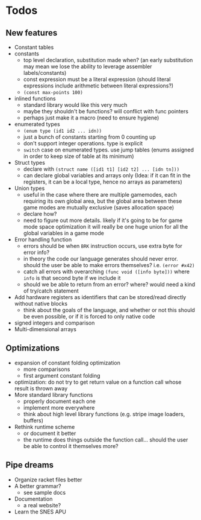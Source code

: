 # Todos

## New features

* Constant tables
* constants
  - top level declaration, substitution made when? (an early substitution may
    mean we lose the ability to leverage assembler labels/constants)
  - const expression must be a literal expression (should literal expressions
    include arithmetic between literal expressions?)
  - `(const max-points 100)`
* inlined functions
  - standard library would like this very much
  - maybe they shouldn't be functions? will conflict with func pointers
  - perhaps just make it a macro (need to ensure hygiene)
* enumerated types
  - `(enum type (id1 id2 ... idn))`
  - just a bunch of constants starting from 0 counting up
  - don't support integer operations. type is explicit
  - `switch` case on enumerated types. use jump tables (enums assigned in order
    to keep size of table at its minimum)
* Struct types
  - declare with `(struct name ([id1 t1] [id2 t2] ... [idn tn]))`
  - can declare global variables and arrays only (Idea: if it can fit in the
    registers, it can be a local type, hence no arrays as parameters)
* Union types
  - useful in the case where there are multiple gamemodes, each requiring its
    own global area, but the global area between these game modes are mutually
    exclusive (saves allocation space)
  - declare how?
  - need to figure out more details. likely if it's going to be for game mode
    space optimization it will really be one huge union for all the global
    variables in a game mode
* Error handling function
  - errors should be when `BRK` instruction occurs, use extra byte for error
    info?
  - in theory the code our language generates should never error. should the
    user be able to make errors themselves? i.e. `(error #x42)`
  - catch all errors with overarching `(func void ([info byte]))` where `info`
    is that second byte if we include it
  - should we be able to return from an error? where? would need a kind of
    try/catch statement
* Add hardware registers as identifiers that can be stored/read directly
  without native blocks
  - think about the goals of the language, and whether or not this should be
    even possible, or if it is forced to only native code
* signed integers and comparison
* Multi-dimensional arrays

## Optimizations

* expansion of constant folding optimization
  - more comparisons
  - first argument constant folding
* optimization: do not try to get return value on a function call whose result
  is thrown away
* More standard library functions
  - properly document each one
  - implement more everywhere
  - think about high level library functions (e.g. stripe image loaders,
    buffers)
* Rethink runtime scheme
  - or document it better
  - the runtime does things outside the function call... should the user be
    able to control it themselves more?

## Pipe dreams

* Organize racket files better
* A better grammar?
  - see sample docs
* Documentation
  - a real website?
* Learn the SNES APU
